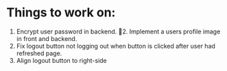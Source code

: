 # Things to work on:

1. Encrypt user password in backend.
   🌟2. Implement a users profile image in front and backend.
2. Fix logout button not logging out when button is clicked after user had refreshed page.
3. Align logout button to right-side
